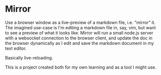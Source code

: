 # Mirror

Use a browser window as a live-preview of a markdown file, i.e. "mirror" it. The imagined use-case is I'm editing a markdown file in, say, vim, but want to see a preview of what it looks like. Mirror will run a small node.js server with a websocket connection to the browser client, and update the doc in the browser dynamically as I edit and save the markdown document in my text editor.

Basically live-reloading.

This is a project created both for my own learning and as a tool I might use. 
